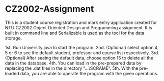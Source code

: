 # CZ2002-Assignment

This is a student course registration and mark entry application created for NTU CZ2002 Object Oriented Design and Programming assignment.
It is built in command line and Serializable is used as the tool for the data storage.

1st. Run University.java to start the program.
2nd. (Optional) select option 4, 5 or 6 to see the default student, professor and course list respectively.
3rd. (Optional) After seeing the default data, choose option 15 to delete all the data in the database.
4th. You can load in the pre-prepared data by replacing the .dat files in the directory "...\SCRAME\". 
5th. With the pre-loaded data, you are able to operate the program with the given operations.
